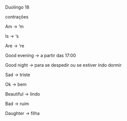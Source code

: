 <p>Duolingo 18</p><p>contrações</p><p>Am → ‘m</p><p>Is → ‘s</p><p>Are → ‘re</p><p>Good evening → a partir das 17:00</p><p>Good night → para se despedir ou se estiver indo dormir</p><p>Sad → triste</p><p>Ok → bem</p><p>Beautiful → lindo</p><p>Bad → ruim</p><p>Daughter → filha</p>